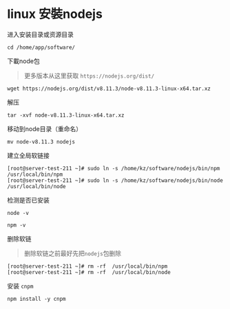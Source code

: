 # linux 安裝nodejs

进入安装目录或资源目录
```
cd /home/app/software/
```

下載node包

> 更多版本从这里获取 `https://nodejs.org/dist/`

```
wget https://nodejs.org/dist/v8.11.3/node-v8.11.3-linux-x64.tar.xz
```

解压
```
tar -xvf node-v8.11.3-linux-x64.tar.xz
```

移动到node目录（重命名）
```
mv node-v8.11.3 nodejs
```

建立全局软链接
```
[root@server-test-211 ~]# sudo ln -s /home/kz/software/nodejs/bin/npm /usr/local/bin/npm
[root@server-test-211 ~]# sudo ln -s /home/kz/software/nodejs/bin/node /usr/local/bin/node
```

检测是否已安装
```
node -v

npm -v
```

删除软链

> 删除软链之前最好先把`nodejs`包删除

```
[root@server-test-211 ~]# rm -rf  /usr/local/bin/npm
[root@server-test-211 ~]# rm -rf  /usr/local/bin/node
```

安装 `cnpm`

```
npm install -y cnpm
```